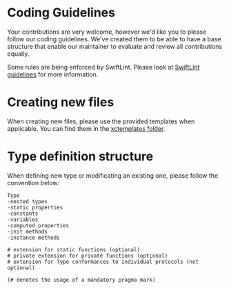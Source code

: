 # Coding Guidelines

Your contributions are very welcome, however we'd like you to please follow our coding guidelines. We've created them to be able to have a base structure that enable our maintainer to evaluate and review all contributions equally.

Some rules are being enforced by SwiftLint. Please look at [SwiftLint guidelines](../blob/master/SWIFTLINT.md) for more information.

# Creating new files
When creating new files, please use the provided templates when applicable. You can find them in the [xctemplates folder](../blob/master/xctemplates).

# Type definition structure

When defining new type or modificating an existing one, please follow the convention below:

````
Type
-nested types
-static properties
-constants
-variables
-computed properties
-init methods
-instance methods

# extension for static functions (optional)
# private extension for private functions (optional)
# extension for Type conformances to individual protocols (not optional)

(# denotes the usage of a mandatory pragma mark)
````